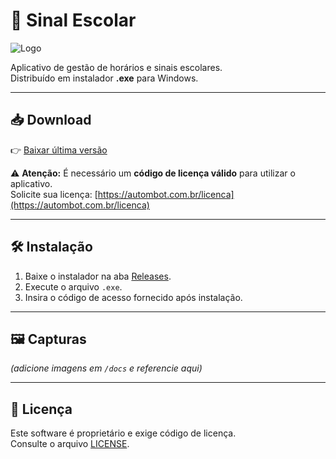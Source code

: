 # 📢 Sinal Escolar

![Logo](assets/logo.png)

Aplicativo de gestão de horários e sinais escolares.  
Distribuído em instalador **.exe** para Windows.

---

## 📥 Download
👉 [Baixar última versão](https://github.com/semplicio/sinal-escolar/releases/latest)

⚠️ **Atenção:** É necessário um **código de licença válido** para utilizar o aplicativo.  
Solicite sua licença: [https://autombot.com.br/licenca](https://autombot.com.br/licenca)

---

## 🛠 Instalação
1. Baixe o instalador na aba [Releases](#-download).  
2. Execute o arquivo `.exe`.  
3. Insira o código de acesso fornecido após instalação.  

---

## 🖼 Capturas
*(adicione imagens em `/docs` e referencie aqui)*  

---

## 📄 Licença
Este software é proprietário e exige código de licença.  
Consulte o arquivo [LICENSE](LICENSE).
